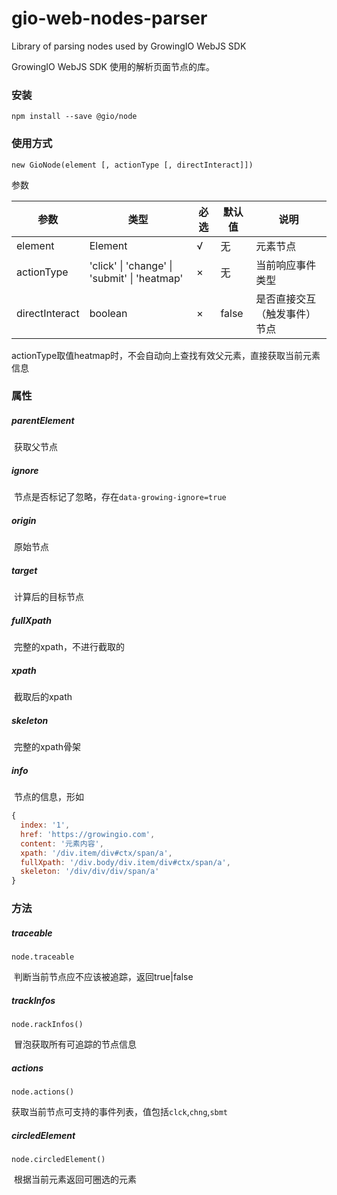 # gio-web-nodes-parser

Library of parsing nodes used by GrowingIO WebJS SDK

GrowingIO WebJS SDK 使用的解析页面节点的库。

### 安装

```
npm install --save @gio/node
```

### 使用方式

```
new GioNode(element [, actionType [, directInteract]])
```

参数

| 参数           | 类型                                         | 必选 | 默认值 | 说明                         |
| -------------- | -------------------------------------------- | ---- | ------ | ---------------------------- |
| element        | Element                                      | √    | 无     | 元素节点                     |
| actionType     | 'click' \| 'change' \| 'submit' \| 'heatmap' | ×    | 无     | 当前响应事件类型             |
| directInteract | boolean                                      | ×    | false  | 是否直接交互（触发事件）节点 |

actionType取值heatmap时，不会自动向上查找有效父元素，直接获取当前元素信息

### 属性

##### parentElement

​ 获取父节点

##### ignore

​ 节点是否标记了忽略，存在`data-growing-ignore=true`

##### origin

​ 原始节点

##### **target**

​ 计算后的目标节点

##### fullXpath

​ 完整的xpath，不进行截取的

##### xpath

​ 截取后的xpath

##### **skeleton**

​ 完整的xpath骨架

##### **info**

​ 节点的信息，形如

````javascript
{
  index: '1',
  href: 'https://growingio.com',
  content: '元素内容',
  xpath: '/div.item/div#ctx/span/a',
  fullXpath: '/div.body/div.item/div#ctx/span/a',
  skeleton: '/div/div/div/span/a'
}
````

### 方法

##### **traceable**

`node.traceable`

​ 判断当前节点应不应该被追踪，返回true|false

##### trackInfos

`node.rackInfos()`

​ 冒泡获取所有可追踪的节点信息

##### actions

`node.actions()`

​ 获取当前节点可支持的事件列表，值包括`clck`,`chng`,`sbmt`

##### circledElement

`node.circledElement()`

​ 根据当前元素返回可圈选的元素
